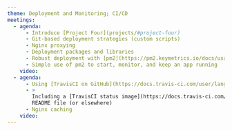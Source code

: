 ```yaml
---
theme: Deployment and Monitoring; CI/CD
meetings:
  - agenda:
      - Introduce [Project Four](projects/#project-four)
      - Git-based deployment strategies (custom scripts)
      - Nginx proxying
      - Deployment packages and libraries
      - Robust deployment with [pm2](https://pm2.keymetrics.io/docs/usage/deployment/)
      - Simple use of pm2 to start, monitor, and keep an app running
    video:
  - agenda:
      - Using [TravisCI on GitHub](https://docs.travis-ci.com/user/languages/javascript-with-nodejs/)
      - >
        Including a [TravisCI status image](https://docs.travis-ci.com/user/status-images/) in your
        README file (or elsewhere)
      - Nginx caching
    video:
---
```

